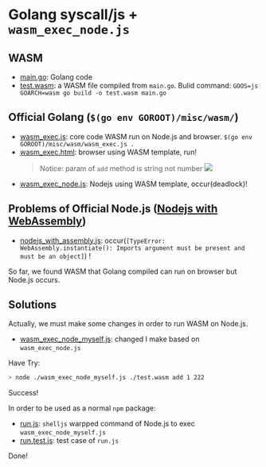 # Golang syscall/js + `wasm_exec_node.js`

## WASM

* [main.go](./main.go): Golang code
* [test.wasm](./test.wasm): a WASM file compiled from `main.go`. Bulid command: `GOOS=js GOARCH=wasm go build -o test.wasm main.go`

## Official Golang (`$(go env GOROOT)/misc/wasm/`)

* [wasm_exec.js](./wasm_exec.js): core code WASM run on Node.js and browser. `$(go env GOROOT)/misc/wasm/wasm_exec.js .`
* [wasm_exec.html](./wasm_exec.html):  browser using WASM template, run!
  > Notice: param of `add` method is string not number
  > ![](https://i.imgur.com/4qJ6g9a.png)
* [wasm_exec_node.js](./wasm_exec_node.js): Nodejs using WASM template, occur(deadlock)!

## Problems of Official Node.js ([Nodejs with WebAssembly](https://nodejs.dev/en/learn/nodejs-with-webassembly/))

* [nodejs_with_assembly.js](./nodejs_with_assembly.js): occur(`[TypeError: WebAssembly.instantiate(): Imports argument must be present and must be an object]`) !

So far, we found WASM that Golang compiled can run on browser but Node.js occurs.

## Solutions

Actually, we must make some changes in order to run WASM on Node.js.

* [wasm_exec_node_myself.js](./wasm_exec_node_myself.js): changed I make based on `wasm_exec_node.js`

Have Try:

```bash
> node ./wasm_exec_node_myself.js ./test.wasm add 1 222
```

Success!

In order to be used as a normal `npm` package:

* [run.js](./run.js): `shelljs` warpped command of Node.js to exec `wasm_exec_node_myself.js`
* [run.test.js](./run.test.js): test case of `run.js`

Done!